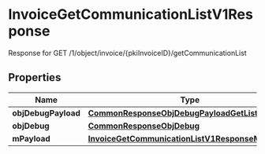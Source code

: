 

# InvoiceGetCommunicationListV1Response

Response for GET /1/object/invoice/{pkiInvoiceID}/getCommunicationList

## Properties

| Name | Type | Description | Notes |
|------------ | ------------- | ------------- | -------------|
|**objDebugPayload** | [**CommonResponseObjDebugPayloadGetList**](CommonResponseObjDebugPayloadGetList.md) |  |  |
|**objDebug** | [**CommonResponseObjDebug**](CommonResponseObjDebug.md) |  |  [optional] |
|**mPayload** | [**InvoiceGetCommunicationListV1ResponseMPayload**](InvoiceGetCommunicationListV1ResponseMPayload.md) |  |  |



